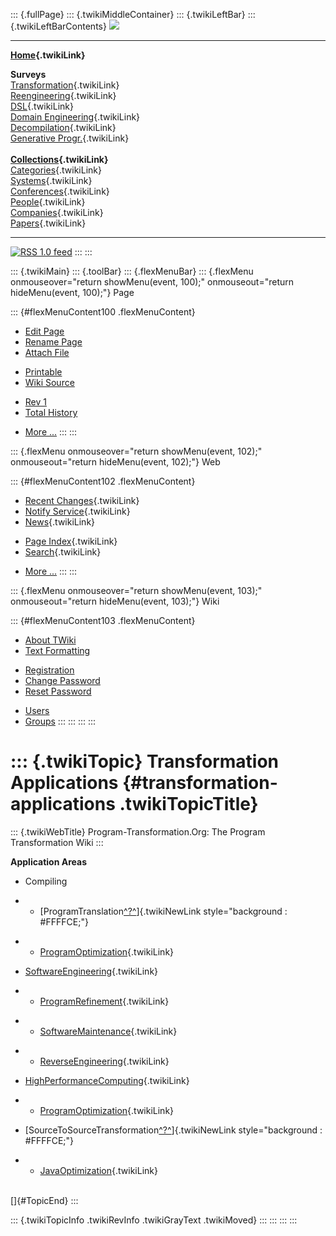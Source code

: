 ::: {.fullPage}
::: {.twikiMiddleContainer}
::: {.twikiLeftBar}
::: {.twikiLeftBarContents}
![](../pub/transformation.gif)

------------------------------------------------------------------------

**[Home](WebHome){.twikiLink}**

**Surveys**\
[Transformation](ProgramTransformation){.twikiLink}\
[Reengineering](ReengineeringWiki){.twikiLink}\
[DSL](DomainSpecificLanguages){.twikiLink}\
[Domain Engineering](DomainEngineering){.twikiLink}\
[Decompilation](DeCompilation){.twikiLink}\
[Generative Progr.](GenerativeProgrammingWiki){.twikiLink}\
\
**[Collections](CategoryCollection){.twikiLink}**\
[Categories](CategoryCategory){.twikiLink}\
[Systems](TransformationSystems){.twikiLink}\
[Conferences](TransformationConferences){.twikiLink}\
[People](TransformationPeople){.twikiLink}\
[Companies](TransformationCompanies){.twikiLink}\
[Papers](CategoryPaper){.twikiLink}

------------------------------------------------------------------------

[![](../pub/rss.gif "RSS 1.0 feed")](WebRss@skin=rss)
:::
:::

::: {.twikiMain}
::: {.toolBar}
::: {.flexMenuBar}
::: {.flexMenu onmouseover="return showMenu(event, 100);" onmouseout="return hideMenu(event, 100);"}
Page

::: {#flexMenuContent100 .flexMenuContent}
-   [Edit
    Page](http://www.program-transformation.org/edit/Transform/TransformationApplications?t=1536826581)
-   [Rename
    Page](http://www.program-transformation.org/rename/Transform/TransformationApplications)
-   [Attach
    File](http://www.program-transformation.org/attach/Transform/TransformationApplications)

<!-- -->

-   [Printable](http://www.program-transformation.org/view/Transform/TransformationApplications?skin=print.pattern)
-   [Wiki
    Source](http://www.program-transformation.org/view/Transform/TransformationApplications?skin=text&raw=on&contenttype=text/plain)

<!-- -->

-   [Rev
    1](http://www.program-transformation.org/view/Transform/TransformationApplications?rev=1.1)
-   [Total
    History](http://www.program-transformation.org/rdiff/Transform/TransformationApplications)

<!-- -->

-   [More
    \...](http://www.program-transformation.org/oops/Transform/TransformationApplications?template=oopsmore&param1=1.1&param2=1.1)
:::
:::

::: {.flexMenu onmouseover="return showMenu(event, 102);" onmouseout="return hideMenu(event, 102);"}
Web

::: {#flexMenuContent102 .flexMenuContent}
-   [Recent Changes](WebChanges){.twikiLink}
-   [Notify Service](WebNotify){.twikiLink}
-   [News](WebNews){.twikiLink}

<!-- -->

-   [Page Index](WebIndex){.twikiLink}
-   [Search](WebSearch){.twikiLink}

<!-- -->

-   [More
    \...](http://www.program-transformation.org/oops/Transform/TransformationApplications?template=oopsmore&param1=1.1&param2=1.1)
:::
:::

::: {.flexMenu onmouseover="return showMenu(event, 103);" onmouseout="return hideMenu(event, 103);"}
Wiki

::: {#flexMenuContent103 .flexMenuContent}
-   [About
    TWiki](http://www.program-transformation.org/view/TWiki/WebHome)
-   [Text
    Formatting](http://www.program-transformation.org/view/TWiki/TextFormattingRules)

<!-- -->

-   [Registration](http://www.program-transformation.org/view/TWiki/TWikiRegistration)
-   [Change
    Password](http://www.program-transformation.org/view/TWiki/ChangePassword)
-   [Reset
    Password](http://www.program-transformation.org/view/TWiki/ResetPassword)

<!-- -->

-   [Users](http://www.program-transformation.org/view/Main/TWikiUsers)
-   [Groups](http://www.program-transformation.org/view/Main/TWikiGroups)
:::
:::
:::
:::

::: {.twikiTopic}
Transformation Applications {#transformation-applications .twikiTopicTitle}
===========================

::: {.twikiWebTitle}
Program-Transformation.Org: The Program Transformation Wiki
:::

**Application Areas**

-   Compiling

<!-- -->

-   -   [ProgramTranslation[^?^](http://www.program-transformation.org/edit/Transform/ProgramTranslation?topicparent=Transform.TransformationApplications)]{.twikiNewLink
        style="background : #FFFFCE;"}

<!-- -->

-   -   [ProgramOptimization](ProgramOptimization){.twikiLink}

<!-- -->

-   [SoftwareEngineering](SoftwareEngineering){.twikiLink}

<!-- -->

-   -   [ProgramRefinement](ProgramRefinement){.twikiLink}

<!-- -->

-   -   [SoftwareMaintenance](SoftwareMaintenance){.twikiLink}

<!-- -->

-   -   [ReverseEngineering](ReverseEngineering){.twikiLink}

<!-- -->

-   [HighPerformanceComputing](HighPerformanceComputing){.twikiLink}

<!-- -->

-   -   [ProgramOptimization](ProgramOptimization){.twikiLink}

<!-- -->

-   [SourceToSourceTransformation[^?^](http://www.program-transformation.org/edit/Transform/SourceToSourceTransformation?topicparent=Transform.TransformationApplications)]{.twikiNewLink
    style="background : #FFFFCE;"}

<!-- -->

-   -   [JavaOptimization](JavaOptimization){.twikiLink}

\
[]{#TopicEnd}
:::

::: {.twikiTopicInfo .twikiRevInfo .twikiGrayText .twikiMoved}
:::
:::
:::
:::
